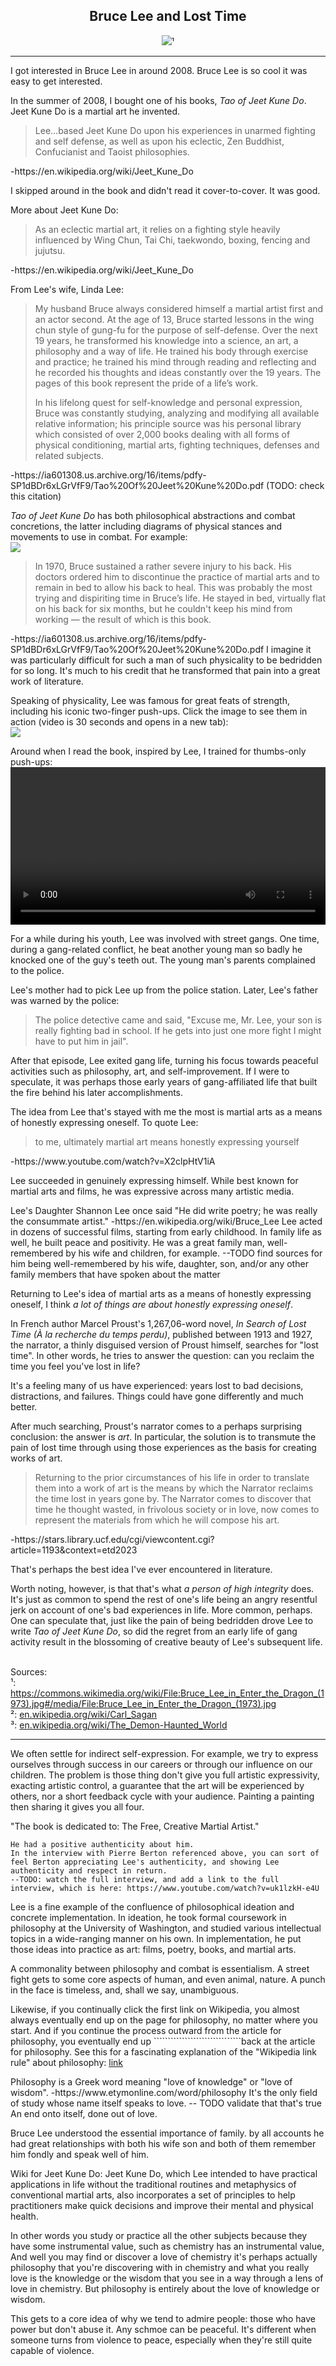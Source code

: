 ## <div align="center">Bruce Lee and Lost Time<div>

<div align="center">
  <img src="https://bradleyculley.github.io/images/Bruce_Lee.jpg" />¹
</div>

<hr/>

<p>
    I got interested in Bruce Lee in around 2008.
    Bruce Lee is so cool it was easy to get interested.
</p>

<p>
    In the summer of 2008, I bought one of his books, <i>Tao of Jeet Kune Do</i>.
    Jeet Kune Do is a martial art he invented.
</p>

<blockquote>
    Lee...based Jeet Kune Do upon his experiences in unarmed fighting and self defense, as well as upon his eclectic, Zen Buddhist, Confucianist and Taoist philosophies. 
</blockquote>

<p>
    -https://en.wikipedia.org/wiki/Jeet_Kune_Do
</p>

<p>
    I skipped around in the book and didn't read it cover-to-cover. It was good.
</p>

<p>
More about Jeet Kune Do:<br/>
<blockquote>
As an eclectic martial art, it relies on a fighting style heavily influenced by Wing Chun, Tai Chi, taekwondo, boxing, fencing and jujutsu.

</blockquote> -https://en.wikipedia.org/wiki/Jeet_Kune_Do

From Lee's wife, Linda Lee:<br/>
<blockquote>
<p>My husband Bruce always considered himself a martial artist first and an actor second. At the age of 13, Bruce started lessons in the wing chun style of gung-fu for the purpose of self-defense. Over the next 19 years, he transformed his knowledge into a science, an art, a philosophy and a way of life. He trained his body through exercise and practice; he trained his mind through reading and reflecting and he recorded his thoughts and ideas constantly over the 19 years. The pages of this book represent the pride of a life’s work.</p>

<p>In his lifelong quest for self-knowledge and personal expression, Bruce was constantly studying, analyzing and modifying all available relative information; his principle source was his personal library which consisted of over 2,000 books dealing with all forms of physical conditioning, martial arts, fighting techniques, defenses and related subjects.</p>
</blockquote> -https://ia601308.us.archive.org/16/items/pdfy-SP1dBDr6xLGrVfF9/Tao%20Of%20Jeet%20Kune%20Do.pdf (TODO: check this citation)

<p>
<i>Tao of Jeet Kune Do</i> has both philosophical abstractions and combat concretions, the latter including diagrams of physical stances and movements to use in combat.
For example:<br/>
<img src="https://bradleyculley.github.io/images/diagram-from-Tao-of-Jeet-Kune-Do.png" />
</p>

<p>
<blockquote>
In 1970, Bruce sustained a rather severe injury to his back. His doctors ordered him to discontinue the practice of martial arts and to remain in bed to allow his back to heal. This was probably the most trying and dispiriting time in Bruce’s life. He stayed in bed, virtually flat on his back for six months, but he couldn't keep his mind from working — the result of which is this book.
</blockquote> -https://ia601308.us.archive.org/16/items/pdfy-SP1dBDr6xLGrVfF9/Tao%20Of%20Jeet%20Kune%20Do.pdf
I imagine it was particularly difficult for such a man of such physicality to be bedridden for so long.
It's much to his credit that he transformed that pain into a great work of literature.
</p>

<p>
Speaking of physicality, Lee was famous for great feats of strength, including his iconic two-finger push-ups.
Click the image to see them in action (video is 30 seconds and opens in a new tab):<br/>
<a href="https://www.youtube.com/watch?v=gC8W-7r0UFY" target="_blank">
    <img src="https://bradleyculley.github.io/images/Bruce-Lee-Two-Finger-Push-Ups.png"/>
</a>

Around when I read the book, inspired by Lee, I trained for thumbs-only push-ups:<br/>
<video width="100%" controls>
  <source src="/images/thumb-tip-push-ups.mp4" type="video/mp4">
  Your browser does not support the video tag.
</video>
</p>

<p>
    For a while during his youth, Lee was involved with street gangs.
    One time, during a gang-related conflict, he beat another young man so badly he knocked one of the guy's teeth out.
    The young man's parents complained to the police.
</p>

<p>
    Lee's mother had to pick Lee up from the police station.
    Later, Lee's father was warned by the police:<br/>
    <blockquote>
        The police detective came and said, "Excuse me, Mr. Lee, your son is really fighting bad in school. If he gets into just one more fight I might have to put him in jail".
    </blockquote>
</p>

<p>
    After that episode, Lee exited gang life, turning his focus towards peaceful activities such as philosophy, art, and self-improvement.
    If I were to speculate, it was perhaps those early years of gang-affiliated life that built the fire behind his later accomplishments.
</p>

<p>
    The idea from Lee that's stayed with me the most is martial arts as a means of honestly expressing oneself.
    To quote Lee:
    <blockquote>
    to me, ultimately martial art means honestly expressing yourself
</blockquote>
-https://www.youtube.com/watch?v=X2clpHtV1iA
</p>

<p>
    Lee succeeded in genuinely expressing himself.
    While best known for martial arts and films, he was expressive across many artistic media.
</p>

<p>
    Lee's Daughter Shannon Lee once said "He did write poetry; he was really the consummate artist." -https://en.wikipedia.org/wiki/Bruce_Lee
    Lee acted in dozens of successful films, starting from early childhood.
    In family life as well, he built peace and positivity.
    He was a great family man, well-remembered by his wife and children, for example.
--TODO find sources for him being well-remembered by his wife, daughter, son, and/or any other family members that have spoken about the matter
</p>

<p>
    Returning to Lee's idea of martial arts as a means of honestly expressing oneself, I think <i>a lot of things are about honestly expressing oneself</i>.
</p>

<p>
    In French author Marcel Proust's 1,267,06-word novel, <i>In Search of Lost Time (À la recherche du temps perdu)</i>, published between 1913 and 1927, the narrator, a thinly disguised version of Proust himself, searches for "lost time".
    In other words, he tries to answer the question: can you reclaim the time you feel you've lost in life?
</p>

<p>
    It's a feeling many of us have experienced: years lost to bad decisions, distractions, and failures.
    Things could have gone differently and much better.
</p>

<p>
    After much searching, Proust's narrator comes to a perhaps surprising conclusion: the answer is <i>art</i>.
    In particular, the solution is to transmute the pain of lost time through using those experiences as the basis for creating works of art.
</p>

<p>
<blockquote>
Returning to the prior circumstances of his life in order to translate them into a work of art is the means by which the Narrator reclaims the time lost in years gone by.
The Narrator comes to discover that time he thought wasted, in frivolous society or in love, now comes to represent the materials from which he will compose his art.
</blockquote>
-https://stars.library.ucf.edu/cgi/viewcontent.cgi?article=1193&context=etd2023

That's perhaps the best idea I've ever encountered in literature.
</p>

<p>
Worth noting, however, is that that's what <i>a person of high integrity</i> does.
It's just as common to spend the rest of one's life being an angry resentful jerk on account of one's bad experiences in life.
More common, perhaps.
One can speculate that, just like the pain of being bedridden drove Lee to write <i>Tao of Jeet Kune Do</i>, so did the regret from an early life of gang activity result in the blossoming of creative beauty of Lee's subsequent life. 
</p>

<br/>
Sources:<br/>
¹: <a target="_blank" href="https://commons.wikimedia.org/wiki/File:Bruce_Lee_in_Enter_the_Dragon_(1973).jpg#/media/File:Bruce_Lee_in_Enter_the_Dragon_(1973).jpg">https://commons.wikimedia.org/wiki/File:Bruce_Lee_in_Enter_the_Dragon_(1973).jpg#/media/File:Bruce_Lee_in_Enter_the_Dragon_(1973).jpg</a><br/>
²: <a target="_blank" href="https://en.wikipedia.org/wiki/Carl_Sagan">en.wikipedia.org/wiki/Carl_Sagan</a><br/>
³: <a target="_blank" href="https://en.wikipedia.org/wiki/The_Demon-Haunted_World">en.wikipedia.org/wiki/The_Demon-Haunted_World</a><br/>

-----


<p>
    We often settle for indirect self-expression.
    For example, we try to express ourselves through success in our careers or through our influence on our children.
    The problem is those thing don't give you full artistic expressivity, exacting artistic control, a guarantee that the art will be experienced by others, nor a short feedback cycle with your audience.
    Painting a painting then sharing it gives you all four.
</p>


"The book is dedicated to: The Free, Creative Martial Artist."

    He had a positive authenticity about him.
    In the interview with Pierre Berton referenced above, you can sort of feel Berton appreciating Lee's authenticity, and showing Lee authenticity and respect in return.
    --TODO: watch the full interview, and add a link to the full interview, which is here: https://www.youtube.com/watch?v=uk1lzkH-e4U
</p>

<p>
    Lee is a fine example of the confluence of philosophical ideation and concrete implementation.
    In ideation, he took formal coursework in philosophy at the University of Washington, and studied various intellectual topics in a wide-ranging manner on his own.
    In implementation, he put those ideas into practice as art: films, poetry, books, and martial arts.
</p>

<p>
    A commonality between philosophy and combat is essentialism.
    A street fight gets to some core aspects of human, and even animal, nature.
    A punch in the face is timeless, and, shall we say, unambiguous.
</p>

Likewise, if you continually click the first link on Wikipedia, you almost always eventually end up on the page for philosophy, no matter where you start.
And if you continue the process outward from the article for philosophy, you eventually end up ```````````````````````````````back at the article for philosophy.
See this for a fascinating explanation of the "Wikipedia link rule" about philosophy: [link](https://www.youtube.com/watch?v=-llumS2rA8I)
</p>

<p>
Philosophy is a Greek word meaning "love of knowledge" or "love of wisdom". -https://www.etymonline.com/word/philosophy
It's the only field of study whose name itself speaks to love. -- TODO validate that that's true
An end onto itself, done out of love.
</p>

<p>
Bruce Lee understood the essential importance of family.
by all accounts he had great relationships with both his wife son and both of them remember him fondly and speak well of him.
</p>

Wiki for Jeet Kune Do: Jeet Kune Do, which Lee intended to have practical applications in life without the traditional routines and metaphysics of conventional martial arts, also incorporates a set of principles to help practitioners make quick decisions and improve their mental and physical health.

In other words you study or practice all the other subjects because they have some instrumental value, such as chemistry has an instrumental value,
And well you may find or discover a love of chemistry it's perhaps actually philosophy that you're discovering with in chemistry and what you really love is the knowledge or the wisdom that you see in a way through a lens of love in chemistry.
But philosophy is entirely about the love of knowledge or wisdom.

<p>
    This gets to a core idea of why we tend to admire people: those who have power but don't abuse it.
    Any schmoe can be peaceful. It's different when someone turns from violence to peace, especially when they're still quite capable of violence.
</p>
